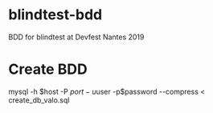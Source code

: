 # blindtest-bdd
BDD for blindtest at Devfest Nantes 2019

# Create BDD
mysql -h $host -P $port -u$user -p$password --compress < create_db_valo.sql
